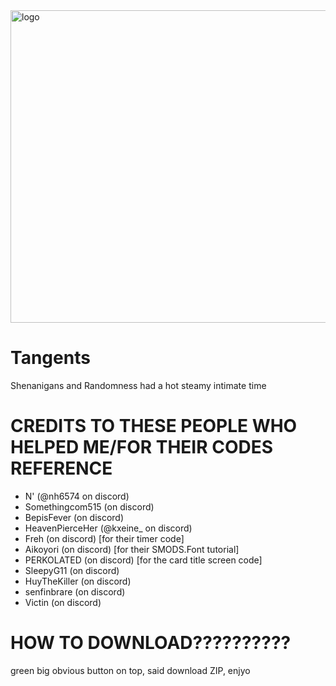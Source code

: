 <img width="1550" height="500" alt="logo" src="https://github.com/user-attachments/assets/a52bbcdb-5fcf-4ea2-ac9e-a17104bd454b" />

# Tangents

 Shenanigans and Randomness had a hot steamy intimate time

 # CREDITS TO THESE PEOPLE WHO HELPED ME/FOR THEIR CODES REFERENCE
- N' (@nh6574 on discord)
- Somethingcom515 (on discord)
- BepisFever (on discord)
- HeavenPierceHer (@kxeine_ on discord)
- Freh (on discord) [for their timer code]
- Aikoyori (on discord) [for their SMODS.Font tutorial]
- PERKOLATED (on discord) [for the card title screen code]
- SleepyG11 (on discord)
- HuyTheKiller (on discord)
- senfinbrare (on discord)
- Victin (on discord)

# HOW TO DOWNLOAD??????????
green big obvious button on top, said download ZIP, enjyo
